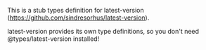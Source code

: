 This is a stub types definition for latest-version (https://github.com/sindresorhus/latest-version).

latest-version provides its own type definitions, so you don't need @types/latest-version installed!